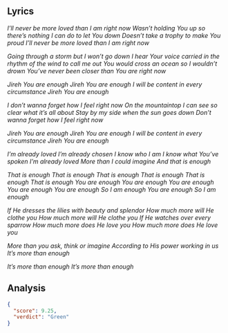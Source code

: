 ## Lyrics

_I’ll never be more loved than I am right now_
_Wasn’t holding You up so there’s nothing I can do to let You down_
_Doesn’t take a trophy to make You proud_
_I’ll never be more loved than I am right now_

_Going through a storm but I won’t go down_
_I hear Your voice carried in the rhythm of the wind to call me out_
_You would cross an ocean so I wouldn’t drown_
_You’ve never been closer than You are right now_

_Jireh You are enough_
_Jireh You are enough_
_I will be content in every circumstance_
_Jireh You are enough_

_I don’t wanna forget how I feel right now_
_On the mountaintop I can see so clear what it’s all about_
_Stay by my side when the sun goes down_
_Don’t wanna forget how I feel right now_

_Jireh You are enough_
_Jireh You are enough_
_I will be content in every circumstance_
_Jireh You are enough_

_I’m already loved_
_I’m already chosen_
_I know who I am_
_I know what You’ve spoken_
_I’m already loved_
_More than I could imagine_
_And that is enough_

_That is enough_
_That is enough_
_That is enough_
_That is enough_
_That is enough_
_That is enough_
_You are enough_
_You are enough_
_You are enough_
_You are enough_
_You are enough_
_So I am enough_
_You are enough_
_So I am enough_

_If He dresses the lilies with beauty and splendor_
_How much more will He clothe you_
_How much more will He clothe you_
_If He watches over every sparrow_
_How much more does He love you_
_How much more does He love you_

_More than you ask, think or imagine_
_According to His power working in us_
_It’s more than enough_

_It’s more than enough_
_It’s more than enough_

## Analysis

```json
{
  "score": 9.25,
  "verdict": "Green"
}
```

